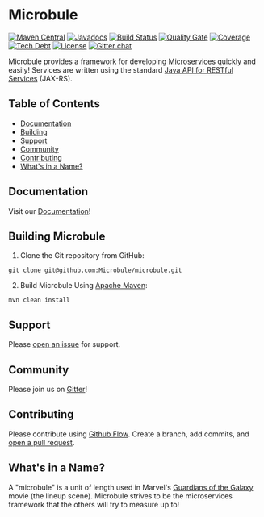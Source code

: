 # Microbule

[![Maven Central](https://maven-badges.herokuapp.com/maven-central/org.microbule/microbule-parent/badge.svg)](https://maven-badges.herokuapp.com/maven-central/org.microbule/microbule-parent)
[![Javadocs](https://javadoc.io/badge/Microbule/microbule.svg)](https://javadoc.io/doc/Microbule/microbule)
[![Build Status](https://travis-ci.org/Microbule/microbule.svg?branch=master)](https://travis-ci.org/Microbule/microbule)
[![Quality Gate](https://sonarqube.com/api/badges/gate?key=org.microbule:microbule-parent)](https://sonarqube.com/dashboard?id=org.microbule%3Amicrobule-parent)
[![Coverage](https://sonarqube.com/api/badges/measure?key=org.microbule:microbule-parent&metric=coverage)](https://sonarqube.com/dashboard?id=org.microbule%3Amicrobule-parent)
[![Tech Debt](https://sonarqube.com/api/badges/measure?key=org.microbule:microbule-parent&metric=sqale_debt_ratio)](https://sonarqube.com/dashboard?id=org.microbule%3Amicrobule-parent)
[![License](http://img.shields.io/:license-apache-brightgreen.svg)](http://www.apache.org/licenses/LICENSE-2.0.html)
[![Gitter chat](https://badges.gitter.im/Microbule/Lobby)](https://gitter.im/Microbule/Lobby)

Microbule provides a framework for developing [Microservices](http://www.martinfowler.com/articles/microservices.html)
quickly and easily!  Services are written using the standard
 [Java API for RESTful Services](https://jax-rs-spec.java.net/) (JAX-RS).

## Table of Contents

- [Documentation](#documentation)
- [Building](#building-microbule)
- [Support](#support)
- [Community](#community)
- [Contributing](#contributing)
- [What's in a Name?](#whats-in-a-name)

## Documentation

Visit our [Documentation](https://microbule.github.io/microbule/)!

## Building Microbule

1. Clone the Git repository from GitHub:

```text
git clone git@github.com:Microbule/microbule.git
```

2. Build Microbule Using [Apache Maven](http://maven.apache.org):

```text
mvn clean install
```

## Support

Please [open an issue](https://github.com/Microbule/microbule/issues/new) for support.

## Community

Please join us on [Gitter](https://gitter.im/Microbule/Lobby)!

## Contributing

Please contribute using [Github Flow](https://guides.github.com/introduction/flow/). Create a branch, add commits, and [open a pull request](https://github.com/Microbule/microbule/compare).

## What's in a Name?

A "microbule" is a unit of length used in Marvel's
[Guardians of the Galaxy](http://marvel.com/characters/70/guardians_of_the_galaxy) movie (the lineup scene).  Microbule strives to be the
microservices framework that the others will try to measure up to!
